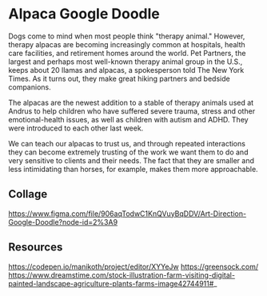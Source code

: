 # Alpaca Google Doodle

 Dogs come to mind when most people think "therapy animal." However, therapy alpacas are becoming increasingly common at hospitals, health care facilities, and retirement homes around the world. Pet Partners, the largest and perhaps most well-known therapy animal group in the U.S., keeps about 20 llamas and alpacas, a spokesperson told The New York Times. As it turns out, they make great hiking partners and bedside companions.

The alpacas are the newest addition to a stable of therapy animals used at Andrus to help children who have suffered severe trauma, stress and other emotional-health issues, as well as children with autism and ADHD. They were introduced to each other last week.

We can teach our alpacas to trust us, and through repeated interactions they can become extremely
trusting of the work we want them to do and very sensitive to clients and their needs. The fact that they are
smaller and less intimidating than horses, for example, makes them more approachable.


## Collage

https://www.figma.com/file/906aqTodwC1KnQVuyBqDDV/Art-Direction-Google-Doodle?node-id=2%3A9

## Resources

https://codepen.io/manikoth/project/editor/XYYeJw
https://greensock.com/
https://www.dreamstime.com/stock-illustration-farm-visiting-digital-painted-landscape-agriculture-plants-farms-image42744911#_